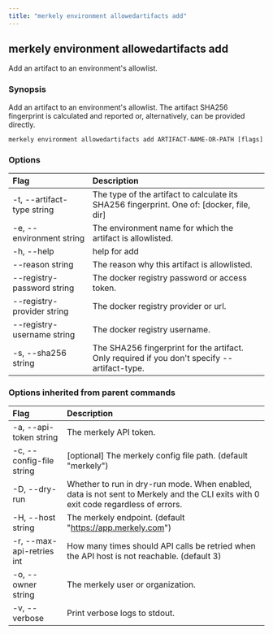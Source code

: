```yaml
---
title: "merkely environment allowedartifacts add"
---
```


## merkely environment allowedartifacts add

Add an artifact to an environment's allowlist. 

### Synopsis


   Add an artifact to an environment's allowlist. 
   The artifact SHA256 fingerprint is calculated and reported 
   or, alternatively, can be provided directly. 
   

```shell
merkely environment allowedartifacts add ARTIFACT-NAME-OR-PATH [flags]
```

### Options
| Flag | Description |
| :--- | :--- |
|    -t, --artifact-type string  |  The type of the artifact to calculate its SHA256 fingerprint. One of: [docker, file, dir]  |
|    -e, --environment string  |  The environment name for which the artifact is allowlisted.  |
|    -h, --help  |  help for add  |
|        --reason string  |  The reason why this artifact is allowlisted.  |
|        --registry-password string  |  The docker registry password or access token.  |
|        --registry-provider string  |  The docker registry provider or url.  |
|        --registry-username string  |  The docker registry username.  |
|    -s, --sha256 string  |  The SHA256 fingerprint for the artifact. Only required if you don't specify --artifact-type.  |


### Options inherited from parent commands
| Flag | Description |
| :--- | :--- |
|    -a, --api-token string  |  The merkely API token.  |
|    -c, --config-file string  |  [optional] The merkely config file path. (default "merkely")  |
|    -D, --dry-run  |  Whether to run in dry-run mode. When enabled, data is not sent to Merkely and the CLI exits with 0 exit code regardless of errors.  |
|    -H, --host string  |  The merkely endpoint. (default "https://app.merkely.com")  |
|    -r, --max-api-retries int  |  How many times should API calls be retried when the API host is not reachable. (default 3)  |
|    -o, --owner string  |  The merkely user or organization.  |
|    -v, --verbose  |  Print verbose logs to stdout.  |


